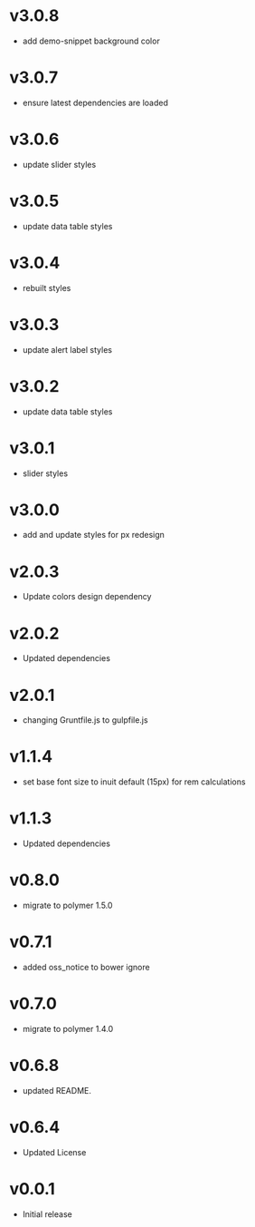 v3.0.8
================
* add demo-snippet background color

v3.0.7
================
* ensure latest dependencies are loaded

v3.0.6
=================
* update slider styles

v3.0.5
=================
* update data table styles

v3.0.4
=================
* rebuilt styles

v3.0.3
=================
* update alert label styles

v3.0.2
=================
* update data table styles

v3.0.1
=================
* slider styles

v3.0.0
=================
* add and update styles for px redesign

v2.0.3
=================
* Update colors design dependency

v2.0.2
==================
* Updated dependencies

v2.0.1
==================
* changing Gruntfile.js to gulpfile.js

v1.1.4
=================
* set base font size to inuit default (15px) for rem calculations

v1.1.3
=================
* Updated dependencies

v0.8.0
=================
* migrate to polymer 1.5.0

v0.7.1
=================
* added oss_notice to bower ignore

v0.7.0
=================
* migrate to polymer 1.4.0

v0.6.8
==================
* updated README.

v0.6.4
==================
* Updated License

v0.0.1
==================
* Initial release
